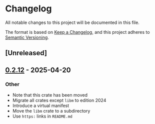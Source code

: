 # Changelog

All notable changes to this project will be documented in this file.

The format is based on [Keep a Changelog](https://keepachangelog.com/en/1.0.0/),
and this project adheres to [Semantic Versioning](https://semver.org/spec/v2.0.0.html).

## [Unreleased]

## [0.2.12](https://github.com/rust-lang/libm/compare/libm-v0.2.11...libm-v0.2.12) - 2025-04-20

### Other

- Note that this crate has been moved
- Migrate all crates except `libm` to edition 2024
- Introduce a virtual manifest
- Move the `libm` crate to a subdirectory
- Use `https:` links in `README.md`
